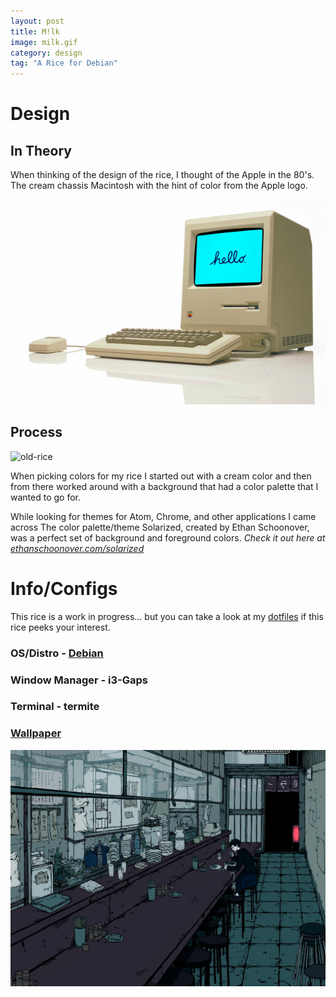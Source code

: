 ```yaml
---
layout: post
title: M!lk
image: milk.gif
category: design
tag: "A Rice for Debian"
---
```



# Design

## In Theory
When thinking of the design of the rice, I thought of the Apple in the 80's. The
cream chassis Macintosh with the hint of color from the Apple logo.

![mac](/assets/img/rice/mac1.jpg)

## Process

![old-rice](https://raw.githubusercontent.com/S1MB10T3/dotfiles/master/screenshot.png)

When picking colors for my rice I started out with a cream color and then from there
worked around with a background that had a color palette that I wanted to go for.

While looking for themes for Atom, Chrome, and other applications I came across
The color palette/theme Solarized, created by Ethan Schoonover, was a perfect set
of background and foreground colors.
_Check it out here at [ethanschoonover.com/solarized](http://ethanschoonover.com/solarized)_


# Info/Configs

This rice is a work in progress... but you can take a look at my
[dotfiles](https://github.com/S1MB10T3/dotfiles) if this rice peeks your interest.

### OS/Distro - [Debian](https://www.debian.org/)
### Window Manager - i3-Gaps
### Terminal - termite
### [Wallpaper](https://raw.githubusercontent.com/S1MB10T3/dotfiles/master/background.png)
![background](/assets/img/rice/background.png)

